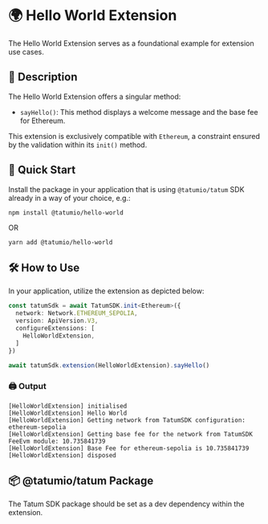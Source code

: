 # 🌍 Hello World Extension

The Hello World Extension serves as a foundational example for extension use cases.

## 📖 Description

The Hello World Extension offers a singular method:

- `sayHello()`: This method displays a welcome message and the base fee for Ethereum.

This extension is exclusively compatible with `Ethereum`, a constraint ensured by the validation within its `init()` method.

## 🚀 Quick Start

Install the package in your application that is using `@tatumio/tatum` SDK already in a way of your choice, e.g.:

`npm install @tatumio/hello-world`

OR

`yarn add @tatumio/hello-world`

## 🛠️ How to Use

In your application, utilize the extension as depicted below:

```typescript
const tatumSdk = await TatumSDK.init<Ethereum>({
  network: Network.ETHEREUM_SEPOLIA,
  version: ApiVersion.V3,
  configureExtensions: [
    HelloWorldExtension,
  ]
})

await tatumSdk.extension(HelloWorldExtension).sayHello()
```

### 🖨️ Output

```
[HelloWorldExtension] initialised
[HelloWorldExtension] Hello World
[HelloWorldExtension] Getting network from TatumSDK configuration: ethereum-sepolia
[HelloWorldExtension] Getting base fee for the network from TatumSDK FeeEvm module: 10.735841739
[HelloWorldExtension] Base Fee for ethereum-sepolia is 10.735841739
[HelloWorldExtension] disposed
```

## 📦 @tatumio/tatum Package

The Tatum SDK package should be set as a dev dependency within the extension.
